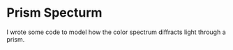 # Prism Specturm

I wrote some code to model how the color spectrum diffracts light through a prism.